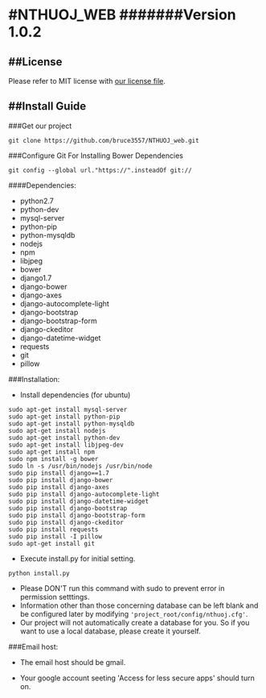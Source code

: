 #NTHUOJ_WEB
#######Version 1.0.2
=======

##License
---
Please refer to MIT license with [our license file](https://github.com/bruce3557/NTHUOJ_web/blob/master/LICENSE).

##Install Guide
---

###Get our project
```
git clone https://github.com/bruce3557/NTHUOJ_web.git
```

###Configure Git For Installing Bower Dependencies
```
git config --global url."https://".insteadOf git://
```

####Dependencies:
* python2.7
* python-dev
* mysql-server
* python-pip
* python-mysqldb
* nodejs
* npm
* libjpeg
* bower
* django1.7
* django-bower
* django-axes
* django-autocomplete-light
* django-bootstrap
* django-bootstrap-form
* django-ckeditor
* django-datetime-widget
* requests
* git
* pillow

###Installation:
* Install dependencies (for ubuntu)
```
sudo apt-get install mysql-server
sudo apt-get install python-pip
sudo apt-get install python-mysqldb
sudo apt-get install nodejs
sudo apt-get install python-dev
sudo apt-get install libjpeg-dev
sudo apt-get install npm
sudo npm install -g bower
sudo ln -s /usr/bin/nodejs /usr/bin/node
sudo pip install django==1.7
sudo pip install django-bower
sudo pip install django-axes
sudo pip install django-autocomplete-light
sudo pip install django-datetime-widget
sudo pip install django-bootstrap
sudo pip install django-bootstrap-form
sudo pip install django-ckeditor
sudo pip install requests
sudo pip install -I pillow
sudo apt-get install git
```

* Execute install.py for initial setting.
```
python install.py
```
* Please DON'T run this command with sudo to prevent error in permission setttings.
* Information other than those concerning database can be left blank and be configured later by modifying `'project_root/config/nthuoj.cfg'`.
* Our project will not automatically create a database for you. So if you want to use a local database, please create it yourself.


###Email host:
* The email host should be gmail.

* Your google account seeting 'Access for less secure apps' should turn on.
